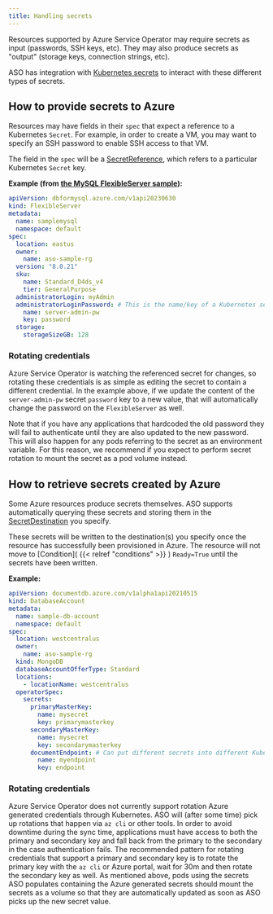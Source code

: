 ```yaml
---
title: Handling secrets
---
```


Resources supported by Azure Service Operator may require secrets as input (passwords, SSH keys, etc).
They may also produce secrets as "output" (storage keys, connection strings, etc). 

ASO has integration with [Kubernetes secrets](https://kubernetes.io/docs/concepts/configuration/secret/) to interact with 
these different types of secrets.

## How to provide secrets to Azure
Resources may have fields in their `spec` that expect a reference to a Kubernetes `Secret`. 
For example, in order to create a VM, you may want to specify an SSH password to enable SSH access to that VM.

The field in the `spec` will be a [SecretReference](https://pkg.go.dev/github.com/Azure/azure-service-operator/v2/pkg/genruntime#SecretReference),
which refers to a particular Kubernetes `Secret` key.

**Example (from [the MySQL FlexibleServer sample](https://github.com/Azure/azure-service-operator/blob/main/v2/samples/dbformysql/v1api20230630/v1api20230630_flexibleserver.yaml)):**
```yaml
apiVersion: dbformysql.azure.com/v1api20230630
kind: FlexibleServer
metadata:
  name: samplemysql
  namespace: default
spec:
  location: eastus
  owner:
    name: aso-sample-rg
  version: "8.0.21"
  sku:
    name: Standard_D4ds_v4
    tier: GeneralPurpose
  administratorLogin: myAdmin
  administratorLoginPassword: # This is the name/key of a Kubernetes secret in the same namespace
    name: server-admin-pw
    key: password
  storage:
    storageSizeGB: 128
```

### Rotating credentials

Azure Service Operator is watching the referenced secret for changes, so rotating these credentials is as simple as 
editing the secret to contain a different credential. In the example above, if we update the content of 
the `server-admin-pw` secret `password` key to a new value, that will automatically change the password on the
`FlexibleServer` as well.

Note that if you have any applications that hardcoded the old password they will fail to authenticate until they
are also updated to the new password. This will also happen for any pods referring to the secret as an environment variable.
For this reason, we recommend if you expect to perform secret rotation to mount the secret as a pod volume instead.

## How to retrieve secrets created by Azure

Some Azure resources produce secrets themselves. ASO supports automatically querying these secrets 
and storing them in the [SecretDestination](https://pkg.go.dev/github.com/Azure/azure-service-operator/v2/pkg/genruntime#SecretDestination) you specify.

These secrets will be written to the destination(s) you specify once the resource has successfully been provisioned in Azure.
The resource will not move to [Condition]( {{< relref "conditions" >}} ) `Ready=True` 
until the secrets have been written.

**Example:**
```yaml
apiVersion: documentdb.azure.com/v1alpha1api20210515
kind: DatabaseAccount
metadata:
  name: sample-db-account
  namespace: default
spec:
  location: westcentralus
  owner:
    name: aso-sample-rg
  kind: MongoDB
  databaseAccountOfferType: Standard
  locations:
    - locationName: westcentralus
  operatorSpec:
    secrets:
      primaryMasterKey:
        name: mysecret
        key: primarymasterkey
      secondaryMasterKey:
        name: mysecret
        key: secondarymasterkey
      documentEndpoint: # Can put different secrets into different Kubernetes secrets, if desired
        name: myendpoint
        key: endpoint
```

### Rotating credentials

Azure Service Operator does not currently support rotation Azure generated credentials through Kubernetes.
ASO will (after some time) pick up rotations that happen via `az cli` or other tools. In order to avoid downtime
during the sync time, applications must have access to both the primary and secondary key and fall back from the 
primary to the secondary in the case authentication fails.
The recommended pattern for rotating credentials that support a primary and secondary key is to rotate the primary key with the `az cli` or Azure portal,
wait for 30m and then rotate the secondary key as well. As mentioned above, pods using the secrets ASO populates containing the
Azure generated secrets should mount the secrets as a volume so that they are automatically updated as soon as ASO picks up the new secret
value.  
